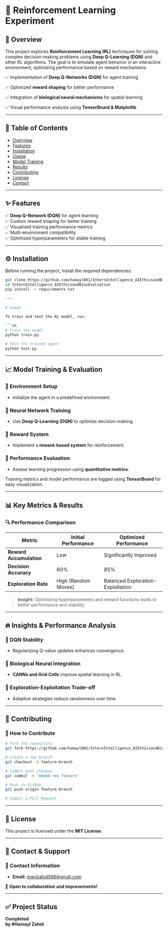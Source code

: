 # 🚀 Reinforcement Learning Experiment  

## 📖 Overview  
This project explores **Reinforcement Learning (RL)** techniques for solving complex decision-making problems using **Deep Q-Learning (DQN)** and other RL algorithms. The goal is to simulate agent behavior in an interactive environment, optimizing performance based on reward mechanisms.

✅ Implementation of **Deep Q-Networks (DQN)** for agent training  

✅ Optimized **reward shaping** for better performance  

✅ Integration of **biological neural mechanisms** for spatial learning  

✅ Visual performance analysis using **TensorBoard & Matplotlib**  

---


## 📂 Table of Contents  
- [Overview](#-overview)  
- [Features](#-features)  
- [Installation](#-installation)  
- [Usage](#-usage)  
- [Model Training](#-model-training)  
- [Results](#-results)  
- [Contributing](#-contributing)  
- [License](#-license)  
- [Contact](#-contact)  

---


## ✨ Features  
✅ **Deep Q-Network (DQN)** for agent learning  
✅ Custom reward shaping for better training  
✅ Visualized training performance metrics  
✅ Multi-environment compatibility  
✅ Optimized hyperparameters for stable training  

---


## ⚙️ Installation  
Before running the project, install the required dependencies:  

```sh
git clone https://github.com/hamayl001/InternIntelligence_AIEthicsandBiasEvaluation.git
cd InternIntelligence_AIEthicsandBiasEvaluation
pip install -r requirements.txt

---

# Usage  

To train and test the RL model, run:

```sh
# Train the model
python train.py  

# Test the trained agent
python test.py
```

---

## 📈 Model Training & Evaluation

### 📡 Environment Setup
- Initialize the agent in a predefined environment.

### 🧠 Neural Network Training
- Use **Deep Q-Learning (DQN)** to optimize decision-making.

### 🎯 Reward System
- Implement a **reward-based system** for reinforcement.

### 📏 Performance Evaluation
- Assess learning progression using **quantitative metrics**.

Training metrics and model performance are logged using **TensorBoard** for easy visualization.

---

## 📊 Key Metrics & Results

### 🔍 Performance Comparison

| **Metric**                | **Initial Performance** | **Optimized Performance** |
|---------------------------|------------------------|--------------------------|
| **Reward Accumulation**   | Low                    | Significantly Improved   |
| **Decision Accuracy**     | 60%                    | 85%                      |
| **Exploration Rate**      | High (Random Moves)    | Balanced Exploration-Exploitation |

> **Insight:** Optimizing hyperparameters and reward functions leads to better performance and stability.

---

## 🔥 Insights & Performance Analysis

### 📌 DQN Stability
- Regularizing Q-value updates enhances convergence.

### 🧠 Biological Neural Integration
- **CANNs and Grid Cells** improve spatial learning in RL.

### 🔄 Exploration-Exploitation Trade-off
- Adaptive strategies reduce randomness over time.

---

## 🧩 Contributing

### 🔗 How to Contribute

```sh
# Fork the repository
git fork https://github.com/hamayl001/InternIntelligence_AIEthicsandBiasEvaluation.git

# Create a new branch
git checkout -b feature-branch

# Commit your changes
git commit -m "Added new feature"

# Push to GitHub
git push origin feature-branch

# Submit a Pull Request
```


---

## 📜 License

This project is licensed under the **MIT License**.

---

## 📩 Contact & Support

### 📧 Contact Information
- **Email:** [maylzahid588@gmail.com](mailto:maylzahid588@gmail.com)

🤝 **Open to collaboration and improvements!**

---

## ✅ Project Status
**Completed**  
**by #Hamayl Zahid**

